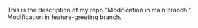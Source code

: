 This is the description of my repo
"Modification in main branch."
Modification in feature-greeting branch.
